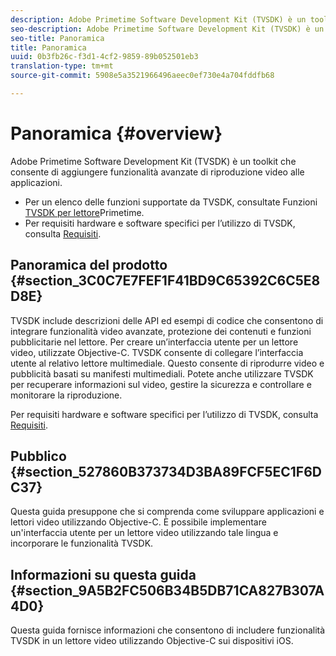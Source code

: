 ```yaml
---
description: Adobe Primetime Software Development Kit (TVSDK) è un toolkit che consente di aggiungere funzionalità avanzate di riproduzione video alle applicazioni.
seo-description: Adobe Primetime Software Development Kit (TVSDK) è un toolkit che consente di aggiungere funzionalità avanzate di riproduzione video alle applicazioni.
seo-title: Panoramica
title: Panoramica
uuid: 0b3fb26c-f3d1-4cf2-9859-89b052501eb3
translation-type: tm+mt
source-git-commit: 5908e5a3521966496aeec0ef730e4a704fddfb68

---
```



# Panoramica {#overview}

Adobe Primetime Software Development Kit (TVSDK) è un toolkit che consente di aggiungere funzionalità avanzate di riproduzione video alle applicazioni.

* Per un elenco delle funzioni supportate da TVSDK, consultate Funzioni [TVSDK per lettore](../c-psdk-ios-1.4-overview/c-psdk-ios-1.4-overview-of-the-player.md)Primetime.
* Per requisiti hardware e software specifici per l’utilizzo di TVSDK, consulta [Requisiti](../c-psdk-ios-1.4-overview/c-psdk-ios-1.4-requirements.md).

## Panoramica del prodotto {#section_3C0C7E7FEF1F41BD9C65392C6C5E8D8E}

TVSDK include descrizioni delle API ed esempi di codice che consentono di integrare funzionalità video avanzate, protezione dei contenuti e funzioni pubblicitarie nel lettore. Per creare un’interfaccia utente per un lettore video, utilizzate Objective-C. TVSDK consente di collegare l’interfaccia utente al relativo lettore multimediale. Questo consente di riprodurre video e pubblicità basati su manifesti multimediali. Potete anche utilizzare TVSDK per recuperare informazioni sul video, gestire la sicurezza e controllare e monitorare la riproduzione.

Per requisiti hardware e software specifici per l’utilizzo di TVSDK, consulta [Requisiti](../c-psdk-ios-1.4-overview/c-psdk-ios-1.4-requirements.md).

## Pubblico {#section_527860B373734D3BA89FCF5EC1F6DC37}

Questa guida presuppone che si comprenda come sviluppare applicazioni e lettori video utilizzando Objective-C. È possibile implementare un&#39;interfaccia utente per un lettore video utilizzando tale lingua e incorporare le funzionalità TVSDK.

## Informazioni su questa guida {#section_9A5B2FC506B34B5DB71CA827B307A4D0}

Questa guida fornisce informazioni che consentono di includere funzionalità TVSDK in un lettore video utilizzando Objective-C sui dispositivi iOS.
